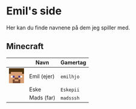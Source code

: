 # Emil's side

Her kan du finde navnene på dem jeg spiller med.


## Minecraft

|                     | Navn        | Gamertag |
|-------              |-------------|----------|
| <img width="40" src="emilhjo.png"/> | Emil (ejer) | `emilhjo`|
|                     | Eske        | `Eskepii`|
|                     | Mads (far)  | `madsssh`|

